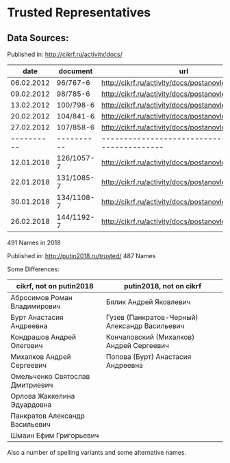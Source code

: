 # Trusted Representatives 

## Data Sources: 

Published in:
http://cikrf.ru/activity/docs/

| date       | document   | url                                                 |
| ---------- | ---------- | --------------------------------------------------- |
| 06.02.2012 | 96/767-6   | http://cikrf.ru/activity/docs/postanovleniya/26420/ |
| 09.02.2012 | 98/785-6   | http://cikrf.ru/activity/docs/postanovleniya/26438/ |
| 13.02.2012 | 100/798-6  | http://cikrf.ru/activity/docs/postanovleniya/26451/ |
| 20.02.2012 | 104/841-6  | http://cikrf.ru/activity/docs/postanovleniya/26495/ |
| 27.02.2012 | 107/858-6  | http://cikrf.ru/activity/docs/postanovleniya/26513/ |
| ---------- | ---------- | --------------------------------------------------- |
| 12.01.2018 | 126/1057-7 | http://cikrf.ru/activity/docs/postanovleniya/30955/ |
| 22.01.2018 | 131/1085-7 | http://cikrf.ru/activity/docs/postanovleniya/30985/ |
| 30.01.2018 | 134/1108-7 | http://cikrf.ru/activity/docs/postanovleniya/34470/ |
| 26.02.2018 | 144/1192-7 | http://cikrf.ru/activity/docs/postanovleniya/39175/ |

491 Names in 2018

Published in:
http://putin2018.ru/trusted/
487 Names 


Some Differences:

| cikrf, not on putin2018         | putin2018, not on cikrf                       |
| ------------------------------- | --------------------------------------------- |
| Абросимов Роман Владимирович    | Бялик Андрей Яковлевич                        |
| Бурт Анастасия Андреевна        | Гузев (Панкратов-Черный) Александр Васильевич |
| Кондрашов Андрей Олегович       | Кончаловский (Михалков) Андрей Сергеевич      |
| Михалков Андрей Сергеевич       | Попова (Бурт) Анастасия Андреевна             |
| Омельченко Святослав Дмитриевич |                                               |
| Орлова Жаккелина Эдуардовна     |                                               |
| Панкратов Александр Васильевич  |                                               |
| Шмаин Ефим Григорьевич          |                                               |

Also a number of spelling variants and some alternative names.


